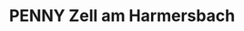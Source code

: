 ---
title: "PENNY Zell am Harmersbach"
url: /zell-am-harmersbach/penny-zell-am-harmersbach/
shop: Supermarkt
---